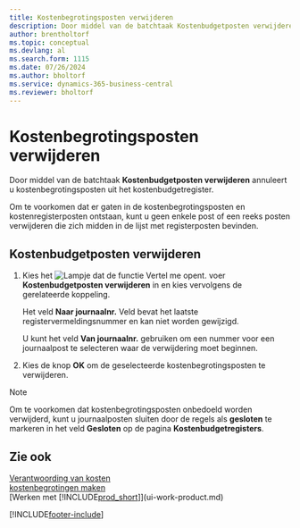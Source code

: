 ```yaml
---
title: Kostenbegrotingsposten verwijderen
description: Door middel van de batchtaak Kostenbudgetposten verwijderen annuleert u kostenbegrotingsposten uit het kostenbudgetregister.
author: brentholtorf
ms.topic: conceptual
ms.devlang: al
ms.search.form: 1115
ms.date: 07/26/2024
ms.author: bholtorf
ms.service: dynamics-365-business-central
ms.reviewer: bholtorf
---
```


# Kostenbegrotingsposten verwijderen

Door middel van de batchtaak **Kostenbudgetposten verwijderen** annuleert u kostenbegrotingsposten uit het kostenbudgetregister.  

Om te voorkomen dat er gaten in de kostenbegrotingsposten en kostenregisterposten ontstaan, kunt u geen enkele post of een reeks posten verwijderen die zich midden in de lijst met registerposten bevinden.  

## Kostenbudgetposten verwijderen  

1. Kies het ![Lampje dat de functie Vertel me opent.](media/ui-search/search_small.png "Vertel me wat u wilt doen") voer **Kostenbudgetposten verwijderen** in en kies vervolgens de gerelateerde koppeling.  

    Het veld **Naar journaalnr.** Veld bevat het laatste registervermeldingsnummer en kan niet worden gewijzigd.  

    U kunt het veld **Van journaalnr.** gebruiken om een nummer voor een journaalpost te selecteren waar de verwijdering moet beginnen.  
2. Kies de knop **OK** om de geselecteerde kostenbegrotingsposten te verwijderen.  

> [!NOTE]  
> Om te voorkomen dat kostenbegrotingsposten onbedoeld worden verwijderd, kunt u journaalposten sluiten door de regels als **gesloten** te markeren in het veld **Gesloten** op de pagina **Kostenbudgetregisters**.  

## Zie ook

[Verantwoording van kosten](finance-manage-cost-accounting.md)    
[kostenbegrotingen maken](finance-create-cost-budgets.md)    
[Werken met [!INCLUDE[prod_short](includes/prod_short.md)]](ui-work-product.md)    


[!INCLUDE[footer-include](includes/footer-banner.md)]